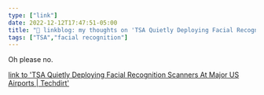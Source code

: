 ```yaml
---
type: ["link"]
date: 2022-12-12T17:47:51-05:00
title: "🔗 linkblog: my thoughts on 'TSA Quietly Deploying Facial Recognition Scanners At Major US Airports | Techdirt'"
tags: ["TSA","facial recognition"]
---
```

Oh please no.  
 

[link to 'TSA Quietly Deploying Facial Recognition Scanners At Major US Airports | Techdirt'](https://www.techdirt.com/2022/12/12/tsa-quietly-deploying-facial-recognition-scanners-at-major-us-airports/)

